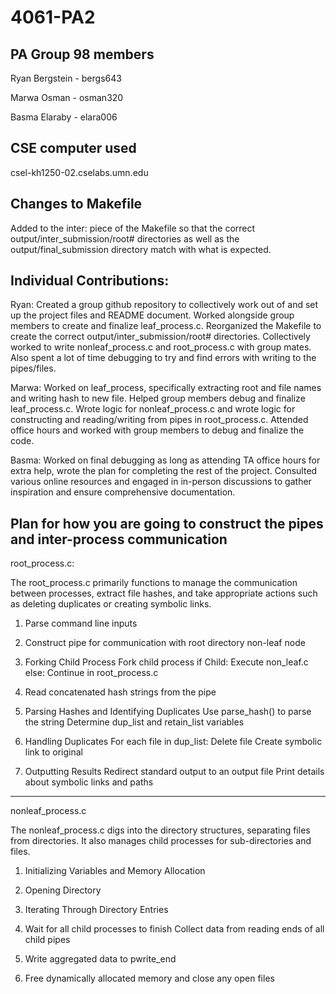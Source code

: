 # 4061-PA2

## PA Group 98 members

Ryan Bergstein - bergs643

Marwa Osman - osman320

Basma Elaraby - elara006

## CSE computer used

csel-kh1250-02.cselabs.umn.edu

## Changes to Makefile

Added to the inter: piece of the Makefile so that the correct output/inter_submission/root# directories as well as the output/final_submission directory match with what is expected.

## Individual Contributions: 

Ryan: Created a group github repository to collectively work out of and set up the project files and README document. Worked alongside group members to create and finalize leaf_process.c. Reorganized the Makefile to create the correct output/inter_submission/root# directories. Collectively worked to write nonleaf_process.c and root_process.c with group mates. Also spent a lot of time debugging to try and find errors with writing to the pipes/files.

Marwa: Worked on leaf_process, specifically extracting root and file names and writing hash to new file. Helped group members debug and finalize leaf_process.c. Wrote logic for nonleaf_process.c and wrote logic for constructing and reading/writing from pipes in root_process.c. Attended office hours and worked with group members to debug and finalize the code. 

Basma: Worked on final debugging as long as attending TA office hours for extra help, wrote the plan for completing the rest of the project. Consulted various online resources and engaged in in-person discussions to gather inspiration and ensure comprehensive documentation.

## Plan for how you are going to construct the pipes and inter-process communication

root_process.c:

The root_process.c primarily functions to manage the communication between processes, extract file hashes, and take appropriate actions such as deleting duplicates or creating symbolic links.

1. Parse command line inputs

2. Construct pipe for communication with root directory non-leaf node

3. Forking Child Process
Fork child process 
if Child:
    Execute non_leaf.c
else:
    Continue in root_process.c

4. Read concatenated hash strings from the pipe

5. Parsing Hashes and Identifying Duplicates
Use parse_hash() to parse the string
Determine dup_list and retain_list variables

6. Handling Duplicates
For each file in dup_list:
    Delete file
    Create symbolic link to original

7. Outputting Results
Redirect standard output to an output file
Print details about symbolic links and paths

---

nonleaf_process.c

The nonleaf_process.c digs into the directory structures, separating files from directories. It also manages child processes for sub-directories and files.

1. Initializing Variables and Memory Allocation

2. Opening Directory

3. Iterating Through Directory Entries

4. Wait for all child processes to finish
Collect data from reading ends of all child pipes

5. Write aggregated data to pwrite_end

6. Free dynamically allocated memory and close any open files
